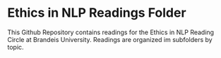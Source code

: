 # Ethics in NLP Readings Folder 

This Github Repository contains readings for the Ethics in NLP Reading Circle at Brandeis University. Readings are organized im subfolders by topic.
